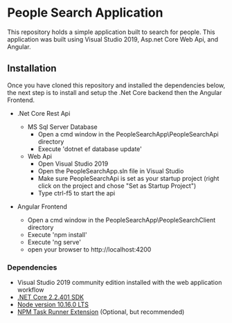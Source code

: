# People Search Application
This repository holds a simple application built to search for people. This application was built using Visual Studio 2019, Asp.net Core Web Api, and Angular.

## Installation
Once you have cloned this repository and installed the dependencies below, the next step is to install and setup the .Net Core backend then the Angular Frontend.
* .Net Core Rest Api
	* MS Sql Server Database
		* Open a cmd window in the PeopleSearchApp\PeopleSearchApi directory
		* Execute 'dotnet ef database update'
	* Web Api 
		* Open Visual Studio 2019
		* Open the PeopleSearchApp.sln file in Visual Studio
		* Make sure PeopleSearchApi is set as your startup project (right click on the project and chose "Set as Startup Project")
		* Type ctrl-f5 to start the api

* Angular Frontend
	* Open a cmd window in the PeopleSearchApp\PeopleSearchClient directory
	* Execute 'npm install'
	* Execute 'ng serve'
	* open your browser to http://localhost:4200

### Dependencies
* Visual Studio 2019 community edition installed with the web application workflow
* [.NET Core 2.2.401 SDK](https://dotnet.microsoft.com/download/dotnet-core/2.2)
* [Node version 10.16.0 LTS](https://nodejs.org/en/)
* [NPM Task Runner Extension](https://marketplace.visualstudio.com/items?itemName=MadsKristensen.NPMTaskRunner) (Optional, but recommended)
